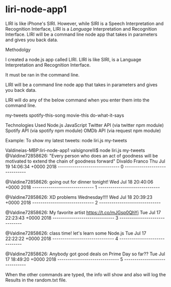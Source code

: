 # liri-node-app1

LIRI is like iPhone's SIRI. However, while SIRI is a Speech Interpretation and Recognition Interface, LIRI is a _Language_ Interpretation and Recognition Interface. LIRI will be a command line node app that takes in parameters and gives you back data.

Methodolgy

I created a node.js app called LIRI. LIRI is like SIRI, is a Language Interpretation and Recognition Interface.

It must be ran in the command line.

LIRI will be a command line node app that takes in parameters and gives you back data.

LIRI will do any of the below command when you enter them into the command line.

my-tweets
spotify-this-song
movie-this
do-what-it-says

Technologies Used
Node.js
JavaScript
Twitter API (via twitter npm module)
Spotify API (via spotify npm module)
OMDb API (via request npm module)

Example: To show my latest tweets:
node liri.js my-tweets

Valdineias-MBP:liri-node-app1 valsignorelli$ node liri.js my-tweets
@Valdine72858626: "Every person who does an act of goodness will be motivated to extend the chain of goodness forward"  Divaldo Franco
Thu Jul 19 14:06:34 +0000 2018
------------------------------ 0 ------------------------------

@Valdine72858626: going out for dinner tonight!
Wed Jul 18 20:40:06 +0000 2018
------------------------------ 1 ------------------------------

@Valdine72858626: XD problems Wednesday!!!!
Wed Jul 18 20:39:23 +0000 2018
------------------------------ 2 ------------------------------

@Valdine72858626: My favorite artist https://t.co/mJGsp0QhYj
Tue Jul 17 22:23:43 +0000 2018
------------------------------ 3 ------------------------------

@Valdine72858626: class time! let's learn some Node.js
Tue Jul 17 22:22:22 +0000 2018
------------------------------ 4 ------------------------------

@Valdine72858626: Anybody got good deals on Prime Day so far??
Tue Jul 17 18:49:20 +0000 2018
------------------------------ 5 ------------------------------

When the other commands are typed, the info will show and also will log the Results in the random.txt file.
